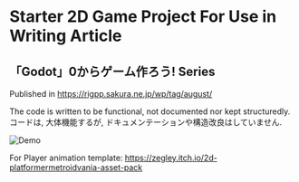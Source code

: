 # Starter 2D Game Project For Use in Writing Article
## 「Godot」0からゲーム作ろう! Series
Published in  https://rigpp.sakura.ne.jp/wp/tag/august/

The code is written to be functional, not documented nor kept structuredly. \
コードは, 大体機能するが, ドキュメンテーションや構造改良はしていません.

![Demo](rig_art5_final_anim.gif)


For Player animation template: https://zegley.itch.io/2d-platformermetroidvania-asset-pack
